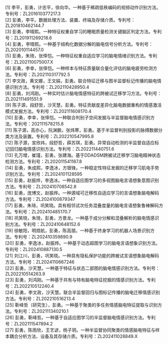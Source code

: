 [1]	李平，彭勇，计忠平，徐向华。一种基于稀疏低秩编码的视频动作识别方法。专利号：ZL201610377217.3   
[2]	彭勇，李平。数据处理方法、装置、终端及存储介质。专利号：ZL201810462144.7   
[3]	彭勇，李晴熙。一种特征权重自学习的睡眠质量检测关键脑区判定方法。专利号：ZL201911269218.6   
[4]	彭勇，李晴熙。一种基于结构化数据分解的脑电信号分析方法。专利号：ZL202010114457.0   
[5]	彭勇，朱琦，张怿恺。一种特征权重自适应学习的脑电情绪识别方法。专利号：ZL202110075007.X   
[6]	彭勇，李幸，张怿恺。一种样本与特征质量联合量化评估的脑电疲劳检测方法。专利号：ZL202110317792.5   
[7]	李文政，黄文娜，王文娟，彭勇。联合特征迁移与图半监督标记传播的脑电情感识别方法。专利号：ZL202110428950.4   
[8]	彭勇，刘鸿刚。一种实时估计脑电情感特征的跨被试迁移学习方法。专利号：ZL202111491551.9   
[9]	陈子源，段舒哲，沙天慧，彭勇。特征贡献度差异化脑电数据重构的情感激活模式发掘方法。专利号：ZL202111608170.4   
[10] 彭勇，李幸，张怿恺。一种联合判别子空间发掘与半监督脑电情感识别方法。专利号：202111578215.8   
[11] 陈子源，高亦心，阮渊鹏，张炜寒，彭勇。基于半监督判别投影的脉搏数据分类方法及装置。专利号：ZL202210547995.8   
[12] 陈子源，宣欣祎，段舒哲，薛苏琪，彭勇。异常自动检测的半监督自适应标记回归脑电情感识别方法。专利号：ZL202211440751.6   
[13] 孔万增，崔瑾，彭勇，张建海。基于DDADSM跨被试迁移学习脑电精神状态检测方法。专利号：ZL202011541187.8   
[14] 彭勇，朱成熙，李逸冰，方银锋。一种稳定性特征发掘的迁移学习肌电手势识别方法。专利号：ZL2024101128595   
[15] 彭勇，赵振烨，李逸冰。一种自适应图学习的多视图脑电言语想象意图识别方法。专利号：ZL202410708542.8   
[16] 彭勇，庞博文，赵振烨。一种源域可迁移性自适应学习的言语想象脑电解码方法。专利号：ZL2024100879347   
[17] 彭勇，朱琦，巩笑晓。具有相邻试次任务混叠度量的脑电言语想象鲁棒解码方法。专利号：ZL202410485170.7   
[18] 巩笑晓，朱琦，彭勇，方景龙。一种基于成分分解和混叠解析的脑电情感识别方法。专利号：ZL202410648152.6   
[19] 徐敏阳，明煜航，彭勇，陈高朋。一种基于终身学习的机器人场景识别方法。专利号：ZL202410359890.9   
[20]	彭勇，李逸冰，赵振烨。一种基于动态超图学习的脑电言语想象识别方法。专利号：ZL202410887130.5   
[21]	刘江川，彭勇，巩笑晓。一种具有隐私保护功能的跨被试言语想象脑电解码方法。专利号：ZL2024110667246   
[22]	彭勇，沙天慧。一种基于特征与状态二部图的脑电情感识别方法。专利号：ZL202210514263.9   
[23]	彭勇，刘鸿刚。一种基于共有与特有脑电特征挖掘的情感识别方法。专利号：ZL202210512240.4   
[24]	彭勇，李文政，沙天慧。联合半监督回归与图标记传播的脑电迁移情感识别方法。专利号：ZL202210516213.4   
[25]	靳峰哲（研究生），彭勇。一种基于聚类的多任务情感脑电特征提取与识别方法。专利号：ZL202111340210.1   
[26]	彭勇，靳峰哲。一种基于自适应图学习的半监督脑电情感识别方法。专利号：ZL202111547894.2   
[27]	彭勇，陈雨欣，王艺谚，杨子玥。一种半监督协同聚类的情感脑电特征与样本耦合分析方法、设备及其存储介质。专利号：ZL202411028849.X   
